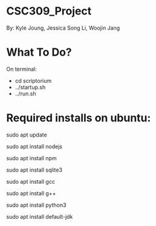 # CSC309_Project

By: Kyle Joung, Jessica Song Li, Woojin Jang

# What To Do?
On terminal:
* cd scriptorium
* ../startup.sh
* ../run.sh


# Required installs on ubuntu:
sudo apt update

sudo apt install nodejs

sudo apt install npm

sudo apt install sqlite3

sudo apt install gcc

sudo apt install g++

sudo apt install python3

sudo apt install default-jdk

